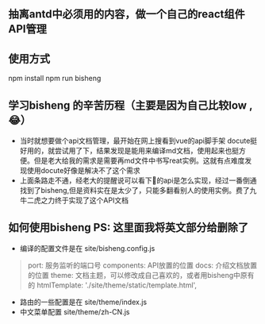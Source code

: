 ## 抽离antd中必须用的内容，做一个自己的react组件API管理

## 使用方式
npm install
npm run bisheng

## 学习bisheng 的辛苦历程（主要是因为自己比较low ,😂）
* 当时就想要做个api文档管理，最开始在网上搜看到vue的api脚手架 docute挺好用的，就尝试用了下，结果发现是能用来编译md文档，使用起来也挺方便。但是老大给我的需求是需要再md文件中书写reat实例。这就有点难度发现使用docute好像是解决不了这个需求
* 上面条路走不通，经老大的提醒说可以看下🐜的api是怎么实现，经过一番倒通找到了bisheng,但是资料实在是太少了，只能多翻看别人的使用实例。费了九牛二虎之力终于实现了这个API文档

## 如何使用bisheng PS: 这里面我将英文部分给删除了
* 编译的配置文件是在 site/bisheng.config.js
>  port: 服务监听的端口号
>  components: API放置的位置
>  docs: 介绍文档放置的位置
>  theme: 文档主题，可以修改成自己喜欢的，或者用bisheng中原有的
>  htmlTemplate: './site/theme/static/template.html',
* 路由的一些配置是在 site/theme/index.js
* 中文菜单配置 site/theme/zh-CN.js


